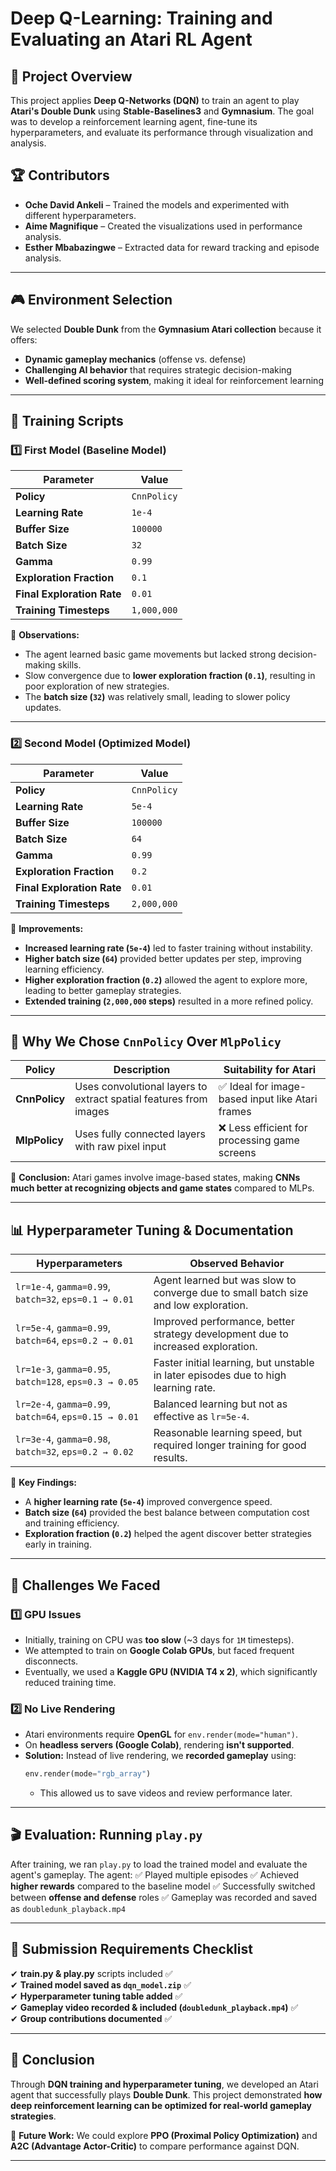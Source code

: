 # Deep Q-Learning: Training and Evaluating an Atari RL Agent

## 📌 Project Overview
This project applies **Deep Q-Networks (DQN)** to train an agent to play **Atari's Double Dunk** using **Stable-Baselines3** and **Gymnasium**. The goal was to develop a reinforcement learning agent, fine-tune its hyperparameters, and evaluate its performance through visualization and analysis.

## 🏆 Contributors
- **Oche David Ankeli** – Trained the models and experimented with different hyperparameters.
- **Aime Magnifique** – Created the visualizations used in performance analysis.
- **Esther Mbabazingwe** – Extracted data for reward tracking and episode analysis.

---

## 🎮 Environment Selection
We selected **Double Dunk** from the **Gymnasium Atari collection** because it offers:
- **Dynamic gameplay mechanics** (offense vs. defense)
- **Challenging AI behavior** that requires strategic decision-making
- **Well-defined scoring system**, making it ideal for reinforcement learning

---

## 📜 Training Scripts
### **1️⃣ First Model (Baseline Model)**
| Parameter | Value |
|-----------|-------|
| **Policy** | `CnnPolicy` |
| **Learning Rate** | `1e-4` |
| **Buffer Size** | `100000` |
| **Batch Size** | `32` |
| **Gamma** | `0.99` |
| **Exploration Fraction** | `0.1` |
| **Final Exploration Rate** | `0.01` |
| **Training Timesteps** | `1,000,000` |

🔹 **Observations:**
- The agent learned basic game movements but lacked strong decision-making skills.
- Slow convergence due to **lower exploration fraction (`0.1`)**, resulting in poor exploration of new strategies.
- The **batch size (`32`)** was relatively small, leading to slower policy updates.

---

### **2️⃣ Second Model (Optimized Model)**
| Parameter | Value |
|-----------|-------|
| **Policy** | `CnnPolicy` |
| **Learning Rate** | `5e-4` |
| **Buffer Size** | `100000` |
| **Batch Size** | `64` |
| **Gamma** | `0.99` |
| **Exploration Fraction** | `0.2` |
| **Final Exploration Rate** | `0.01` |
| **Training Timesteps** | `2,000,000` |

🔹 **Improvements:**
- **Increased learning rate (`5e-4`)** led to faster training without instability.
- **Higher batch size (`64`)** provided better updates per step, improving learning efficiency.
- **Higher exploration fraction (`0.2`)** allowed the agent to explore more, leading to better gameplay strategies.
- **Extended training (`2,000,000` steps)** resulted in a more refined policy.

---

## 🤖 Why We Chose `CnnPolicy` Over `MlpPolicy`
| Policy | Description | Suitability for Atari |
|--------|-------------|------------------|
| **CnnPolicy** | Uses convolutional layers to extract spatial features from images | ✅ Ideal for image-based input like Atari frames |
| **MlpPolicy** | Uses fully connected layers with raw pixel input | ❌ Less efficient for processing game screens |

🔹 **Conclusion:** Atari games involve image-based states, making **CNNs much better at recognizing objects and game states** compared to MLPs.

---

## 📊 Hyperparameter Tuning & Documentation
| Hyperparameters | Observed Behavior |
|----------------|------------------|
| `lr=1e-4`, `gamma=0.99`, `batch=32`, `eps=0.1 → 0.01` | Agent learned but was slow to converge due to small batch size and low exploration. |
| `lr=5e-4`, `gamma=0.99`, `batch=64`, `eps=0.2 → 0.01` | Improved performance, better strategy development due to increased exploration. |
| `lr=1e-3`, `gamma=0.95`, `batch=128`, `eps=0.3 → 0.05` | Faster initial learning, but unstable in later episodes due to high learning rate. |
| `lr=2e-4`, `gamma=0.99`, `batch=64`, `eps=0.15 → 0.01` | Balanced learning but not as effective as `lr=5e-4`. |
| `lr=3e-4`, `gamma=0.98`, `batch=32`, `eps=0.2 → 0.02` | Reasonable learning speed, but required longer training for good results. |

🔹 **Key Findings:**
- A **higher learning rate (`5e-4`)** improved convergence speed.
- **Batch size (`64`)** provided the best balance between computation cost and training efficiency.
- **Exploration fraction (`0.2`)** helped the agent discover better strategies early in training.

---

## 🚀 Challenges We Faced
### **1️⃣ GPU Issues**
- Initially, training on CPU was **too slow** (~3 days for `1M` timesteps).
- We attempted to train on **Google Colab GPUs**, but faced frequent disconnects.
- Eventually, we used a **Kaggle GPU (NVIDIA T4 x 2)**, which significantly reduced training time.

### **2️⃣ No Live Rendering**
- Atari environments require **OpenGL** for `env.render(mode="human")`.
- On **headless servers (Google Colab)**, rendering **isn't supported**.
- **Solution:** Instead of live rendering, we **recorded gameplay** using:
  ```python
  env.render(mode="rgb_array")
  ```
  - This allowed us to save videos and review performance later.

---

## 🎬 Evaluation: Running `play.py`
After training, we ran `play.py` to load the trained model and evaluate the agent's gameplay. The agent:
✅ Played multiple episodes
✅ Achieved **higher rewards** compared to the baseline model
✅ Successfully switched between **offense and defense** roles
✅ Gameplay was recorded and saved as `doubledunk_playback.mp4`

---

## 📌 Submission Requirements Checklist
✔ **train.py & play.py** scripts included ✅  
✔ **Trained model saved as `dqn_model.zip`** ✅  
✔ **Hyperparameter tuning table added** ✅  
✔ **Gameplay video recorded & included (`doubledunk_playback.mp4`)** ✅  
✔ **Group contributions documented** ✅  

---

## 🎯 Conclusion
Through **DQN training and hyperparameter tuning**, we developed an Atari agent that successfully plays **Double Dunk**. This project demonstrated **how deep reinforcement learning can be optimized for real-world gameplay strategies**.

🚀 **Future Work:** We could explore **PPO (Proximal Policy Optimization)** and **A2C (Advantage Actor-Critic)** to compare performance against DQN.

---
